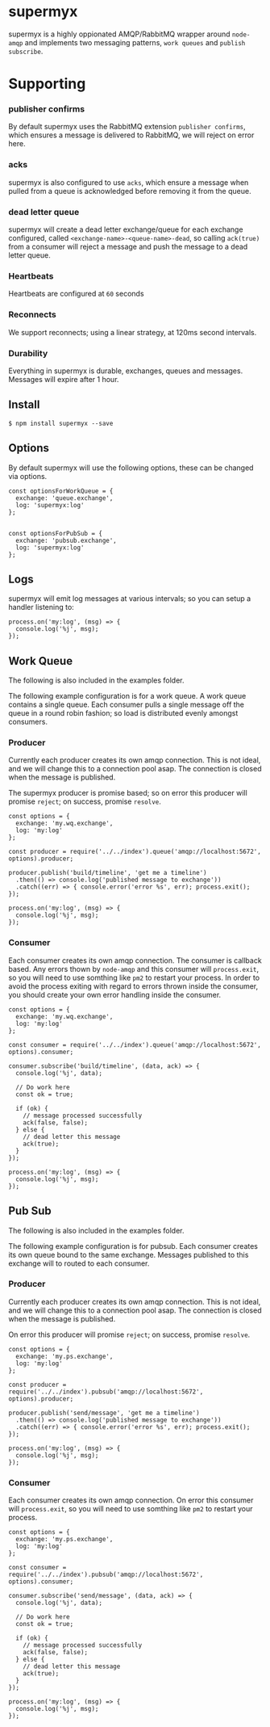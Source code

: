 # supermyx

supermyx is a highly oppionated AMQP/RabbitMQ wrapper around `node-amqp` and implements two messaging patterns, `work queues` and `publish subscribe`.


# Supporting


### publisher confirms

By default supermyx uses the RabbitMQ extension `publisher confirms`, which ensures a message is delivered to RabbitMQ, we will reject on error here.


### acks

supermyx is also configured to use `acks`, which ensure a message when pulled from a queue is acknowledged before removing it from the queue.


### dead letter queue

supermyx will create a dead letter exchange/queue for each exchange configured, called ```<exchange-name>-<queue-name>-dead```, so calling `ack(true)` from a consumer will reject a message and push the message to a dead letter queue.


### Heartbeats

Heartbeats are configured at `60` seconds


### Reconnects

We support reconnects; using a linear strategy, at 120ms second intervals.


### Durability

Everything in supermyx is durable, exchanges, queues and messages.  Messages will expire after 1 hour.


## Install

```
$ npm install supermyx --save
```

## Options

By default supermyx will use the following options, these can be changed via options.

```
const optionsForWorkQueue = {
  exchange: 'queue.exchange',
  log: 'supermyx:log'
};


const optionsForPubSub = {
  exchange: 'pubsub.exchange',
  log: 'supermyx:log'
};

```


## Logs

supermyx will emit log messages at various intervals; so you can setup a handler listening to:

```
process.on('my:log', (msg) => {
  console.log('%j', msg);
});
```

## Work Queue

The following is also included in the examples folder.

The following example configuration is for a work queue.  A work queue contains a single queue.  Each consumer pulls a single message off the queue in a round robin fashion; so load is distributed evenly amongst consumers.


### Producer

Currently each producer creates its own amqp connection. This is not ideal, and we will change this to a connection pool asap.  The connection is closed when the message is published.

The supermyx producer is promise based; so on error this producer will promise `reject`; on success, promise `resolve`.

```
const options = {
  exchange: 'my.wq.exchange',
  log: 'my:log'
};

const producer = require('../../index').queue('amqp://localhost:5672', options).producer;

producer.publish('build/timeline', 'get me a timeline')
  .then(() => console.log('published message to exchange'))
  .catch((err) => { console.error('error %s', err); process.exit(); });

process.on('my:log', (msg) => {
  console.log('%j', msg);
});

```


### Consumer

Each consumer creates its own amqp connection.  The consumer is callback based.  Any errors thown by `node-amqp` and this consumer will `process.exit`, so you will need to use somthing like `pm2` to restart your process.  In order to avoid the process exiting with regard to errors thrown inside the consumer, you should create your own error handling inside the consumer.

```
const options = {
  exchange: 'my.wq.exchange',
  log: 'my:log'
};

const consumer = require('../../index').queue('amqp://localhost:5672', options).consumer;

consumer.subscribe('build/timeline', (data, ack) => {
  console.log('%j', data);

  // Do work here
  const ok = true;

  if (ok) {
    // message processed successfully
    ack(false, false);
  } else {
    // dead letter this message
    ack(true);
  }
});

process.on('my:log', (msg) => {
  console.log('%j', msg);
});

```


## Pub Sub

The following is also included in the examples folder.

The following example configuration is for pubsub.  Each consumer creates its own queue bound to the same exchange.  Messages published to this exchange will to routed to each consumer.


### Producer

Currently each producer creates its own amqp connection. This is not ideal, and we will change this to a connection pool asap.  The connection is closed when the message is published.

On error this producer will promise `reject`; on success, promise `resolve`.

```
const options = {
  exchange: 'my.ps.exchange',
  log: 'my:log'
};

const producer = require('../../index').pubsub('amqp://localhost:5672', options).producer;

producer.publish('send/message', 'get me a timeline')
  .then(() => console.log('published message to exchange'))
  .catch((err) => { console.error('error %s', err); process.exit(); });

process.on('my:log', (msg) => {
  console.log('%j', msg);
});

```


### Consumer

Each consumer creates its own amqp connection.  On error this consumer will `process.exit`, so you will need to use somthing like `pm2` to restart your process.

```
const options = {
  exchange: 'my.ps.exchange',
  log: 'my:log'
};

const consumer = require('../../index').pubsub('amqp://localhost:5672', options).consumer;

consumer.subscribe('send/message', (data, ack) => {
  console.log('%j', data);

  // Do work here
  const ok = true;

  if (ok) {
    // message processed successfully
    ack(false, false);
  } else {
    // dead letter this message
    ack(true);
  }
});

process.on('my:log', (msg) => {
  console.log('%j', msg);
});

```
